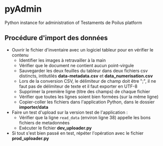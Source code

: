 # pyAdmin
Python instance for administration of Testaments de Poilus platform

## Procédure d'import des données
- Ouvrir le fichier d'inventaire avec un logiciel tableur pour en vérifier le contenu
    - Identifier les images à retravailler à la main
    - Vérifier que le document ne contient aucun point-virgule
    - Sauvegarder les deux feuilles du tableur dans deux fichiers csv distincts, intitutilés **data-metadata.csv** et **data_numerisation.csv**
    - Lors de la conversion CSV, le délimiteur de champ doit être ";", il ne faut pas de délimiteur de texte et il faut exporter en UTF-8
    - Supprimer la première ligne (titre des champs) de chaque fichier
    - Vérifier que toutes les lignes soient bien formées (sur la même ligne)
    - Copier-coller les fichiers dans l'application Python, dans le dossier **importer/data**
- Faire un test d'upload sur la version test de l'application :
    - Vérifier que la ligne `read_data` (environ ligne 38) appelle les bons fichiers de metadonnées
    - Exécuter le fichier **dev_uploader.py**
- Si tout s'est bien passé en test, répéter l'opération avec le fichier **prod_uploader.py**